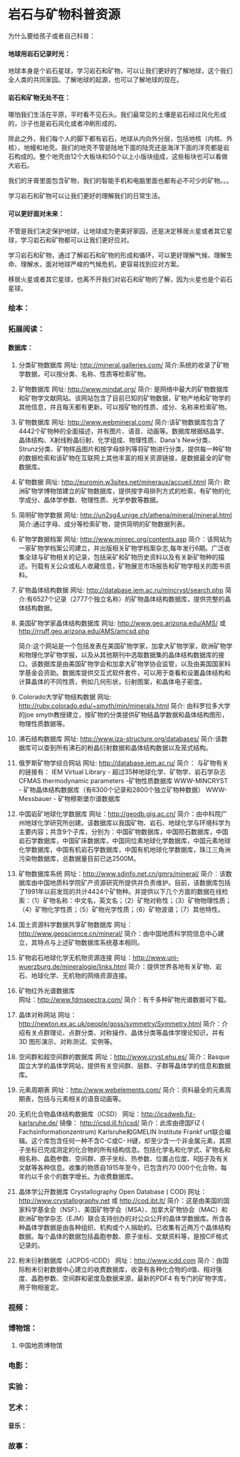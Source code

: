 # 岩石与矿物科普资源

为什么要给孩子或者自己科普：

#### 地球用岩石记录时光：

地球本身是个岩石星球，学习岩石和矿物，可以让我们更好的了解地球，这个我们全人类的共同家园。了解地球的起源，也可以了解地球的现在。

#### 岩石和矿物无处不在：

哪怕我们生活在平原，平时看不见石头。我们最常见的土壤是岩石经过风化形成的，沙子也是岩石风化或者冲刷形成的。

除此之外，我们每个人的脚下都有岩石，地球从内向外分层，包括地核（内核、外核）、地幔和地壳。我们的地壳不管是陆地下面的陆壳还是海洋下面的洋壳都是岩石构成的。整个地壳由12个大板块和50个以上小版块组成，这些板块也可以看做大岩石。

我们的牙膏里面包含矿物，我们的智能手机和电脑里面也都有必不可少的矿物。。。

学习岩石和矿物可以让我们更好的理解我们的日常生活。

#### 可以更好面对未来：

不管是我们决定保护地球，让地球成为更美好家园，还是决定移居火星或者其它星球，学习岩石和矿物都可以让我们更好应对。

学习岩石和矿物，通过了解岩石和矿物的形成和循环，可以更好理解气候、理解生命、理解水，面对地球严峻的气候危机，更容易找到应对方案。

移居火星或者其它星球，也离不开我们对岩石和矿物的了解，因为火星也是个岩石星球。



### 绘本：



### 拓展阅读：



#### 数据库：

1. 分类矿物数据库
   网址: http://mineral.galleries.com/
   简介:系统的收录了矿物学数据，可以按分类、名称、性质等检索矿物。

2. 矿物数据库
   网址: http://www.mindat.org/
   简介: 是网络中最大的矿物数据库和矿物学文献网站。该网站包含了目前已知的矿物数据，矿物产地和矿物学的其他信息，并且每天都有更新。可以按矿物的性质、成分、名称来检索矿物。

3. 矿物数据库
   网址: http://www.webmineral.com/
   简介:该矿物数据库包含了4442个矿物种的全面描述，并有图片、语音、动画等。数据库根据结晶学、晶体结构、X射线粉晶衍射、化学组成、物理性质、Dana's New分类、Strunz分类、矿物样品图片和按字母排列等将矿物进行分类，提供每一种矿物的数据检索和该矿物在互联网上其他丰富的相关资源链接，是数据最全的矿物数据库。

4. 矿物数据
   网址: http://euromin.w3sites.net/mineraux/accueil.html
   简介: 欧洲矿物学博物馆建立的矿物数据库，提供按字母排列方式的检索，有矿物的化学成分、晶体学参数、物理性质、光学参数等数据。

5. 简明矿物学数据
   网址: http://un2sg4.unige.ch/athena/mineral/mineral.html
   简介:通过字母、成分等检索矿物，提供简明的矿物数据列表。

6. 矿物学数据档案
   网址: http://www.minrec.org/contents.asp
   简介：该网站为一家矿物学档案公司建立，并出版相关矿物学档案杂志,每年发行6期。广泛收集全球与矿物相关的记录，包括采矿和矿物历史资料以及有关新矿物种的描述。刊载有关公众或私人收藏信息，矿物展览市场报告和矿物学相关的图书资料。

7. 矿物晶体结构数据
   网址: http://database.iem.ac.ru/mincryst/search.php
   简介:有6527个记录（2777个独立名称）的矿物晶体结构数据库，提供完整的晶体结构数据。

8. 美国矿物学家晶体结构数据库
   网址: http://www.geo.arizona.edu/AMS/
   或 http://rruff.geo.arizona.edu/AMS/amcsd.php

   简介:这个网站是一个包括发表在美国矿物学家，加拿大矿物学家，欧洲矿物学和物理化学矿物学报，以及从其他期刊中选取数据集的晶体结构数据库的接口。该数据库是由美国矿物学会和加拿大矿物学协会监管，以及由美国国家科学基金会资助。数据库提供交互式软件套件，可以用于查看和设置晶体结构和计算晶体的不同性质，例如几何形状，衍射图案，和晶体电子密度。

9. Colorado大学矿物结构数据
   网址: http://ruby.colorado.edu/~smyth/min/minerals.html
   简介: 由科罗拉多大学的joe smyth教授建立，按矿物的分类提供矿物结晶学数据和晶体结构图形，物理性质数据等。

10. 沸石结构数据库
    网址: http://www.iza-structure.org/databases/
    简介:该数据库可以查到所有沸石的粉晶衍射数据和晶体结构数据以及笼式结构。

11. 俄罗斯矿物学综合网站
    网址: http://database.iem.ac.ru/
    简介： 与矿物有关的链接有：
    IEM Virtual Library - 超过35种地球化学、矿物学、岩石学杂志
    CFMAS thermodynamic parameters -矿物性质数据库
    WWW-MINCRYST - 矿物晶体结构数据库（有6300个记录和2800个独立矿物种数据）
    WWW-Messbauer - 矿物穆斯堡尔谱数据库

12. 中国岩矿地球化学数据库
    网址：http://geodb.gig.ac.cn/
    简介：由中科院广州地球化学研究所创建。该数据库以我国矿物、岩石、地球化学与环境科学为主要内容；共含9个子库，分别为：中国矿物数据库，中国陨石数据库，中国岩石学数据库，中国矿床数据库，中国同位素地球化学数据库，中国元素地球化学数据库，中国有机岩石学数据库，中国有机地球化学数据库，珠江三角洲污染物数据库，总数据量目前已达2500M。

13. 矿物数据库系统
    网址：http://www.sdinfo.net.cn/gmrs/mineral/
    简介：该数据库由中国地质科学院矿产资源研究所提供并负责维护。目前，该数据库包括了1991年以前发现的共计4424个矿物种。并提供以下几个方面的数据在线检索：（1）矿物名称：中文名，英文名；（2）矿物对称性；（3）矿物物理性质；（4）矿物化学性质；（5）矿物光学性质；（6）矿物波谱；（7）其他特性。

14. 国土资源科学数据共享矿物数据库
    网址：http://www.geoscience.cn/mineral/
    简介：由中国地质科学院信息中心建立，其特点与上述矿物数据库系统基本相同。

15. 矿物岩石地球化学无机物资源连接
    网址：http://www.uni-wuerzburg.de/mineralogie/links.html
    简介：提供世界各地有关矿物、岩石、地球化学、无机物的网络资源连接。

16. 矿物红外光谱数据库  
    网址：http://www.fdmspectra.com/
    简介：有千多种矿物光谱数据可下载。

17. 晶体对称网站
    网址：http://newton.ex.ac.uk/people/goss/symmetry/Symmetry.html
    简介：介绍有关点群理论、点群分类、对称操作、晶体分类等晶体学理论知识，并有3D 图形演示、对称测试、实例等。

18. 空间群和超空间群的数据库
    网址：http://www.cryst.ehu.es/
    简介：Basque国立大学的晶体学网站，提供有关空间群、层群、子群等晶体学的信息和数据库。

19. 元素周期表
    网址：http://www.webelements.com/
    简介：资料最全的元素周期表，包括与元素相关的语音动画等。

20. 无机化合物晶体结构数据库（ICSD）
    网址：http://icsdweb.fiz-karlsruhe.de/
    镜像： http://icsd.ill.fr/icsd/
    简介：此库由德国FIZ ( Fachsinformationzentrum) Karlsruhe和GMELIN Institute Frankf urt联合编辑。这个库包含任何一种不含C-C或C- H键，却至少含一个非金属元素，其原子坐标已完成测定的化合物的所有结构信息。包括化学名和化学式、矿物名和相名称、晶胞参数、空间群、原子坐标、热参数、位置占位度、R因子及有关文献等各种信息。收集的物质自1915年至今，已包含约70 000个化合物，每年约以千余个的数字增长。为收费数据库。

21. 晶体学公开数据库 Crystallography Open Database ( COD)
    网址：http://www.crystallography.net 或 http://cod.ibt.lt/
    简介：这是由美国的国家科学基金会（NSF）、美国矿物学会（MSA）、加拿大矿物协会（MAC）和欧洲矿物学杂志（EJM）联合支持创办的对公众公开的晶体学数据库。所含各种晶体学数据是由各种组织、机构或个人捐助的。已收集有近两万个晶体结构数据。每个晶体的数据包括晶胞参数、原子坐标、文献资料等，是按CIF格式记录的。

22. 粉末衍射数据库（JCPDS-ICDD）
    网址：http://www.icdd.com
    简介：由国际粉末衍射数据中心建立的收费数据库，收录有各种化合物的d值、相对强度、晶胞参数、空间群和密度及数据来源，最新的PDF4 有专门的矿物字库，用于物相鉴定。

### 视频：



### 博物馆：

1. 中国地质博物馆

### 电影：



### 实验：



### 艺术：

#### 音乐：

### 故事：



























